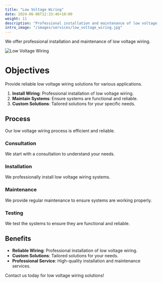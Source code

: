```yaml
---
title: "Low Voltage Wiring"
date: 2024-06-06T12:33:46+10:00
weight: 11
description: "Professional installation and maintenance of low voltage wiring for various applications."
intro_image: "/images/services/low_voltage_wiring.jpg"
---
```


We offer professional installation and maintenance of low voltage wiring.

![Low Voltage Wiring](/images/services/low_voltage_wiring.jpg)

# Objectives

Provide reliable low voltage wiring solutions for various applications.

1. **Install Wiring**: Professional installation of low voltage wiring.
2. **Maintain Systems**: Ensure systems are functional and reliable.
3. **Custom Solutions**: Tailored solutions for your specific needs.

## Process

Our low voltage wiring process is efficient and reliable.

### Consultation

We start with a consultation to understand your needs.

### Installation

We professionally install low voltage wiring systems.

### Maintenance

We provide regular maintenance to ensure systems are working properly.

### Testing

We test the systems to ensure they are functional and reliable.

## Benefits

- **Reliable Wiring**: Professional installation of low voltage wiring.
- **Custom Solutions**: Tailored solutions for your needs.
- **Professional Service**: High-quality installation and maintenance services.

Contact us today for low voltage wiring solutions!

